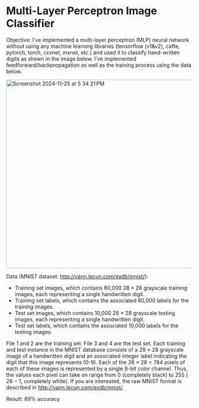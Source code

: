 # Multi-Layer Perceptron Image Classifier

Objective: I've implemented a multi-layer perceptron (MLP) neural network without using any machine learning libraries (tensorflow (v1&v2), caffe, pytorch, torch, cxxnet, mxnet, etc.) and used it to classify hand-written digits as shown in the image below. I've implemented feedforward/backpropagation as well as the training process using the data below.

<img width="509" alt="Screenshot 2024-11-25 at 5 34 21 PM" src="https://github.com/user-attachments/assets/be2eab03-fd0d-42c5-8933-bee2d181b09b">

Data (MNIST dataset: ​http://yann.lecun.com/exdb/mnist/​):
- Training set images​, which contains 60,000 28 × 28 grayscale training images, each representing a single handwritten digit.
- Training set labels​, which contains the associated 60,000 labels for the training images.
- Test set images​, which contains 10,000 28 × 28 grayscale testing images, each representing a single handwritten digit.
- Test set labels​, which contains the associated 10,000 labels for the testing images.

File 1 and 2 are the training set. File 3 and 4 are the test set. Each training and test instance in the MNIST database consists of a 28 × 28 grayscale image of a handwritten digit and an associated integer label indicating the digit that this image represents (0-9). Each of the 28 × 28 = 784 pixels of each of these images is represented by a single 8-bit color channel. Thus, the values each pixel can take on range from 0 (completely black) to 255 (​28 − 1, ​completely white). If you are interested, the raw MNIST format is described in ​http://yann.lecun.com/exdb/mnist/​.

Result: 89% accuracy
